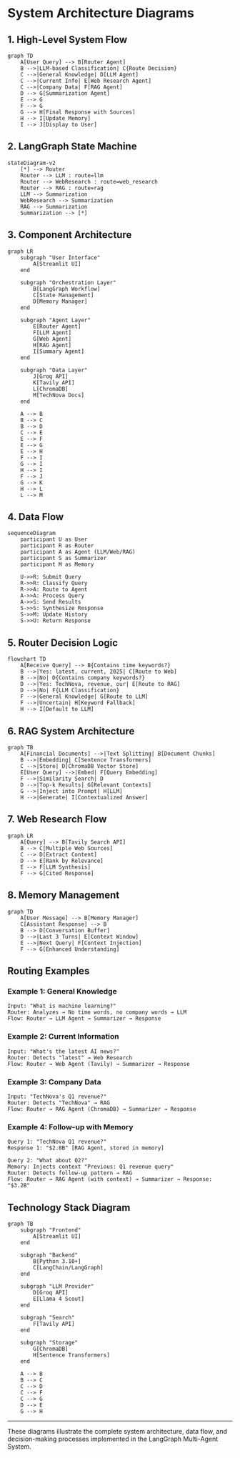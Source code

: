 # System Architecture Diagrams

## 1. High-Level System Flow

```mermaid
graph TD
    A[User Query] --> B[Router Agent]
    B -->|LLM-based Classification| C{Route Decision}
    C -->|General Knowledge| D[LLM Agent]
    C -->|Current Info| E[Web Research Agent]
    C -->|Company Data| F[RAG Agent]
    D --> G[Summarization Agent]
    E --> G
    F --> G
    G --> H[Final Response with Sources]
    H --> I[Update Memory]
    I --> J[Display to User]
```

## 2. LangGraph State Machine

```mermaid
stateDiagram-v2
    [*] --> Router
    Router --> LLM : route=llm
    Router --> WebResearch : route=web_research
    Router --> RAG : route=rag
    LLM --> Summarization
    WebResearch --> Summarization
    RAG --> Summarization
    Summarization --> [*]
```

## 3. Component Architecture

```mermaid
graph LR
    subgraph "User Interface"
        A[Streamlit UI]
    end
    
    subgraph "Orchestration Layer"
        B[LangGraph Workflow]
        C[State Management]
        D[Memory Manager]
    end
    
    subgraph "Agent Layer"
        E[Router Agent]
        F[LLM Agent]
        G[Web Agent]
        H[RAG Agent]
        I[Summary Agent]
    end
    
    subgraph "Data Layer"
        J[Groq API]
        K[Tavily API]
        L[ChromaDB]
        M[TechNova Docs]
    end
    
    A --> B
    B --> C
    B --> D
    C --> E
    E --> F
    E --> G
    E --> H
    F --> I
    G --> I
    H --> I
    F --> J
    G --> K
    H --> L
    L --> M
```

## 4. Data Flow

```mermaid
sequenceDiagram
    participant U as User
    participant R as Router
    participant A as Agent (LLM/Web/RAG)
    participant S as Summarizer
    participant M as Memory
    
    U->>R: Submit Query
    R->>R: Classify Query
    R->>A: Route to Agent
    A->>A: Process Query
    A->>S: Send Results
    S->>S: Synthesize Response
    S->>M: Update History
    S->>U: Return Response
```

## 5. Router Decision Logic

```mermaid
flowchart TD
    A[Receive Query] --> B{Contains time keywords?}
    B -->|Yes: latest, current, 2025| C[Route to Web]
    B -->|No| D{Contains company keywords?}
    D -->|Yes: TechNova, revenue, our| E[Route to RAG]
    D -->|No| F{LLM Classification}
    F -->|General Knowledge| G[Route to LLM]
    F -->|Uncertain| H[Keyword Fallback]
    H --> I[Default to LLM]
```

## 6. RAG System Architecture

```mermaid
graph TB
    A[Financial Documents] -->|Text Splitting| B[Document Chunks]
    B -->|Embedding| C[Sentence Transformers]
    C -->|Store| D[ChromaDB Vector Store]
    E[User Query] -->|Embed| F[Query Embedding]
    F -->|Similarity Search| D
    D -->|Top-k Results| G[Relevant Contexts]
    G -->|Inject into Prompt| H[LLM]
    H -->|Generate| I[Contextualized Answer]
```

## 7. Web Research Flow

```mermaid
graph LR
    A[Query] --> B[Tavily Search API]
    B --> C[Multiple Web Sources]
    C --> D[Extract Content]
    D --> E[Rank by Relevance]
    E --> F[LLM Synthesis]
    F --> G[Cited Response]
```

## 8. Memory Management

```mermaid
graph TD
    A[User Message] --> B[Memory Manager]
    C[Assistant Response] --> B
    B --> D[Conversation Buffer]
    D -->|Last 3 Turns| E[Context Window]
    E -->|Next Query| F[Context Injection]
    F --> G[Enhanced Understanding]
```

## Routing Examples

### Example 1: General Knowledge
```
Input: "What is machine learning?"
Router: Analyzes → No time words, no company words → LLM
Flow: Router → LLM Agent → Summarizer → Response
```

### Example 2: Current Information
```
Input: "What's the latest AI news?"
Router: Detects "latest" → Web Research
Flow: Router → Web Agent (Tavily) → Summarizer → Response
```

### Example 3: Company Data
```
Input: "TechNova's Q1 revenue?"
Router: Detects "TechNova" → RAG
Flow: Router → RAG Agent (ChromaDB) → Summarizer → Response
```

### Example 4: Follow-up with Memory
```
Query 1: "TechNova Q1 revenue?"
Response 1: "$2.8B" [RAG Agent, stored in memory]

Query 2: "What about Q2?"
Memory: Injects context "Previous: Q1 revenue query"
Router: Detects follow-up pattern → RAG
Flow: Router → RAG Agent (with context) → Summarizer → Response: "$3.2B"
```

## Technology Stack Diagram

```mermaid
graph TB
    subgraph "Frontend"
        A[Streamlit UI]
    end
    
    subgraph "Backend"
        B[Python 3.10+]
        C[LangChain/LangGraph]
    end
    
    subgraph "LLM Provider"
        D[Groq API]
        E[Llama 4 Scout]
    end
    
    subgraph "Search"
        F[Tavily API]
    end
    
    subgraph "Storage"
        G[ChromaDB]
        H[Sentence Transformers]
    end
    
    A --> B
    B --> C
    C --> D
    C --> F
    C --> G
    D --> E
    G --> H
```

---

These diagrams illustrate the complete system architecture, data flow, and decision-making processes implemented in the LangGraph Multi-Agent System.